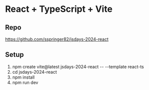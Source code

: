 # React + TypeScript + Vite

## Repo
https://github.com/sspringer82/jsdays-2024-react

## Setup

1. npm create vite@latest jsdays-2024-react -- --template react-ts
2. cd jsdays-2024-react
3. npm install
4. npm run dev